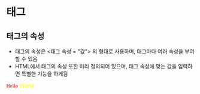 # 태그
## 태그의 속성
- 태그의 속성은 <태그 속성 = "값"> 의 형태로 사용하며, 태그마다 여러 속성을 부여할 수 있음
- HTML에서 태그의 속성 또한 미리 정의되어 있으며, 태그 속성에 맞는 값을 입력하면 특별한 기능을 하게됨
<html>
<head>
	<link type="text/css" href="my_style.css">
</head>
<body>
	<font color="red" face="Dotum">Hello</font>
	<font color="yellow">World</font>
</body>
</html>


